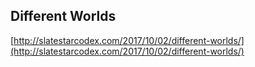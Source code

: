 ## Different Worlds
  
  [http://slatestarcodex.com/2017/10/02/different-worlds/](http://slatestarcodex.com/2017/10/02/different-worlds/)